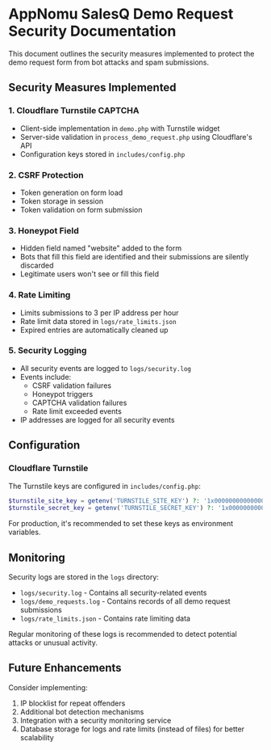 # AppNomu SalesQ Demo Request Security Documentation

This document outlines the security measures implemented to protect the demo request form from bot attacks and spam submissions.

## Security Measures Implemented

### 1. Cloudflare Turnstile CAPTCHA
- Client-side implementation in `demo.php` with Turnstile widget
- Server-side validation in `process_demo_request.php` using Cloudflare's API
- Configuration keys stored in `includes/config.php`

### 2. CSRF Protection
- Token generation on form load
- Token storage in session
- Token validation on form submission

### 3. Honeypot Field
- Hidden field named "website" added to the form
- Bots that fill this field are identified and their submissions are silently discarded
- Legitimate users won't see or fill this field

### 4. Rate Limiting
- Limits submissions to 3 per IP address per hour
- Rate limit data stored in `logs/rate_limits.json`
- Expired entries are automatically cleaned up

### 5. Security Logging
- All security events are logged to `logs/security.log`
- Events include:
  - CSRF validation failures
  - Honeypot triggers
  - CAPTCHA validation failures
  - Rate limit exceeded events
- IP addresses are logged for all security events

## Configuration

### Cloudflare Turnstile
The Turnstile keys are configured in `includes/config.php`:
```php
$turnstile_site_key = getenv('TURNSTILE_SITE_KEY') ?: '1x00000000000000000000AA'; // Replace with actual site key
$turnstile_secret_key = getenv('TURNSTILE_SECRET_KEY') ?: '1x0000000000000000000000000000000AA'; // Replace with actual secret key
```

For production, it's recommended to set these keys as environment variables.

## Monitoring

Security logs are stored in the `logs` directory:
- `logs/security.log` - Contains all security-related events
- `logs/demo_requests.log` - Contains records of all demo request submissions
- `logs/rate_limits.json` - Contains rate limiting data

Regular monitoring of these logs is recommended to detect potential attacks or unusual activity.

## Future Enhancements

Consider implementing:
1. IP blocklist for repeat offenders
2. Additional bot detection mechanisms
3. Integration with a security monitoring service
4. Database storage for logs and rate limits (instead of files) for better scalability
